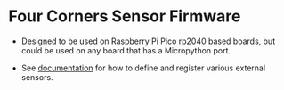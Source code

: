 # Four Corners Sensor Firmware

- Designed to be used on Raspberry Pi Pico rp2040 based boards, but could be
used on any board that has a Micropython port.

- See [documentation](./DOCS/) for how to define and register various external sensors.
